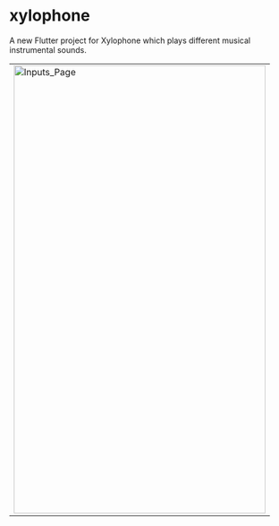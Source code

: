 # xylophone

A new Flutter project for Xylophone which plays different musical instrumental sounds.

<table>
<tr>
 <td><img src="https://user-images.githubusercontent.com/54237095/177396050-0d527b1b-158e-4794-86a0-523669a14a88.png" alt="Inputs_Page" width="450" height="800"/></td>
</tr>
</table> 
 
